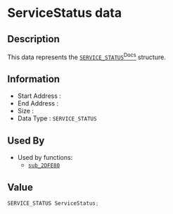 # ServiceStatus data

## Description

This data represents the [`SERVICE_STATUS`<sup>Docs</sup>](https://docs.microsoft.com/en-us/windows/win32/api/winsvc/ns-winsvc-service_status) structure.

## Information

* Start Address : 
* End Address : 
* Size : 
* Data Type : `SERVICE_STATUS`

## Used By

* Used by functions:
  * [`sub_2DFE80`](sub_2DFE80.md)

## Value

```c
SERVICE_STATUS ServiceStatus;
```

